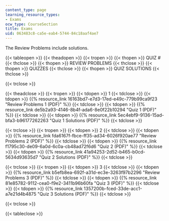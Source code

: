 ```yaml
---
content_type: page
learning_resource_types:
- Exams
ocw_type: CourseSection
title: Exams
uid: 063483c8-ca5e-eab4-5744-84c18aaf4ae7
---
```


The Review Problems include solutions.

{{< tableopen >}}
{{< theadopen >}}
{{< tropen >}}
{{< thopen >}}
QUIZ #
{{< thclose >}}
{{< thopen >}}
REVIEW PROBLEMS
{{< thclose >}}
{{< thopen >}}
QUIZZES
{{< thclose >}}
{{< thopen >}}
QUIZ SOLUTIONS
{{< thclose >}}

{{< trclose >}}

{{< theadclose >}}
{{< tropen >}}
{{< tdopen >}}
1
{{< tdclose >}}
{{< tdopen >}}
{{% resource_link 16163bd7-e7d3-17ed-e49c-779b99ca9f23 "Review Problems 1 (PDF)" %}}
{{< tdclose >}}
{{< tdopen >}}
{{% resource_link de5b2a93-4146-8b4f-ada6-8e0f22b10294 "Quiz 1 (PDF)" %}}
{{< tdclose >}}
{{< tdopen >}}
{{% resource_link 5ec4ebf9-9136-15ad-bfa3-b96177262263 "Quiz 1 Solutions (PDF)" %}}
{{< tdclose >}}

{{< trclose >}}
{{< tropen >}}
{{< tdopen >}}
2
{{< tdclose >}}
{{< tdopen >}}
{{% resource_link fda6167f-fbce-ff35-ad34-6026f920ae77 "Review Problems 2 (PDF)" %}}
{{< tdclose >}}
{{< tdopen >}}
{{% resource_link f1795c30-de09-6a0d-6c0a-cb48ad72f6d6 "Quiz 2 (PDF)" %}}
{{< tdclose >}}
{{< tdopen >}}
{{% resource_link 41a94253-2d52-b465-b0cd-5634d93635d7 "Quiz 2 Solutions (PDF)" %}}
{{< tdclose >}}

{{< trclose >}}
{{< tropen >}}
{{< tdopen >}}
3
{{< tdclose >}}
{{< tdopen >}}
{{% resource_link b5efb8ea-692f-a31d-ec3e-3263f97b2296 "Review Problems 3 (PDF)" %}}
{{< tdclose >}}
{{< tdopen >}}
{{% resource_link 81e85782-9112-cea0-f9e2-3411b96b60fa "Quiz 3 (PDF)" %}}
{{< tdclose >}}
{{< tdopen >}}
{{% resource_link 1357200b-fced-33de-acc1-a7e21d4b4875 "Quiz 3 Solutions (PDF)" %}}
{{< tdclose >}}

{{< trclose >}}

{{< tableclose >}}